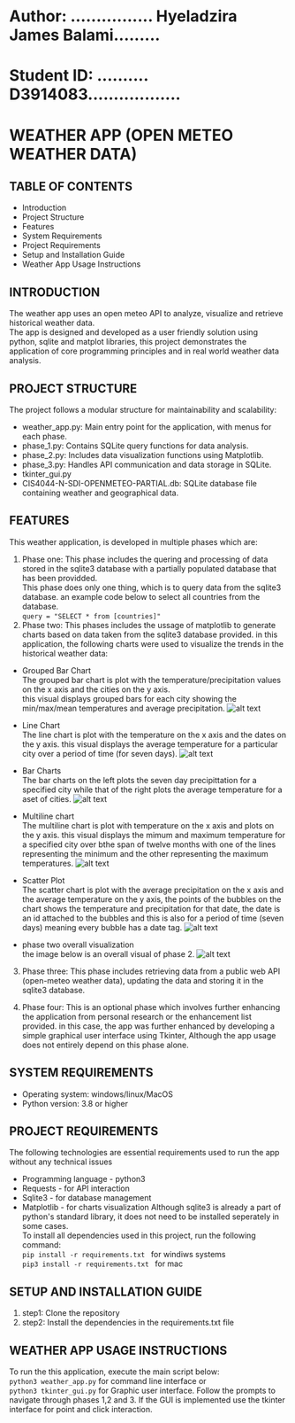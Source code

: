 # Author: ................ Hyeladzira James Balami.........
# Student ID: .......... D3914083..................

# WEATHER APP (OPEN METEO WEATHER DATA)

## TABLE OF CONTENTS
- Introduction 
- Project Structure
- Features
- System Requirements
- Project Requirements
- Setup and Installation Guide
- Weather App Usage Instructions

## INTRODUCTION
The weather app uses an open meteo API to analyze, visualize and retrieve historical weather data.<br>
The app is designed and developed as a user friendly solution using python, sqlite and matplot libraries, this project demonstrates the application of core programming principles and in real world weather data analysis. 

## PROJECT STRUCTURE
The project follows a modular structure for maintainability and scalability:

- weather_app.py: Main entry point for the application, with menus for each phase.
- phase_1.py: Contains SQLite query functions for data analysis.
- phase_2.py: Includes data visualization functions using Matplotlib.
- phase_3.py: Handles API communication and data storage in SQLite.
- tkinter_gui.py
- CIS4044-N-SDI-OPENMETEO-PARTIAL.db: SQLite database file containing weather and geographical data.

## FEATURES
This weather application, is developed in multiple phases which are: <br>
1. Phase one: This phase includes the quering and processing of data stored in the sqlite3 database with a partially populated database that has been providded. <br>
This phase does only one thing, which is to query data from the sqlite3 database. an example code below to select all countries from the database. <br>
 ``` query = "SELECT * from [countries]" ``` 
2. Phase two: This phases includes the ussage of matplotlib to generate charts based on data taken from the sqlite3 database provided.
in this application, the following charts were used to visualize the trends in the historical weather data:

- Grouped Bar Chart <br>
The grouped bar chart is plot with the temperature/precipitation values on the x axis and the cities on the y axis. <br>
this visual displays grouped bars for each city showing the min/max/mean temperatures and average precipitation.
![alt text](</images_charts/Screenshot 2025-01-01 at 02.05.58.png>)

- Line Chart <br>
The line chart is plot with the temperature on the x axis and the dates on the y axis. this visual displays the average temperature for a particular city over a period of time (for seven days).
![alt text](</images_charts/Screenshot 2025-01-01 at 02.11.34.png>)

- Bar Charts <br>
The bar charts on the left plots the seven day precipittation for a specified city while that of the right plots the average temperature for a aset of cities.
![alt text](</images_charts/Screenshot 2025-01-01 at 02.14.49.png>)

- Multiline chart <br>
The multiline chart is plot with temperature on the x axis and plots on the y axis. this visual displays the mimum and maximum temperature for a specified city over bthe span of twelve months with one of the lines representing the minimum and the other representing the maximum temperatures.
![alt text](</images_charts/Screenshot 2025-01-01 at 02.13.14.png>)

- Scatter Plot <br>
The scatter chart is plot with the average precipitation on the x axis and the average temperature on the y axis, the points of the bubbles on the chart shows the temperature and precipitation for that date, the date is an id attached to the bubbles and this is also for a period of time (seven days) meaning every bubble has a date tag.
![alt text](</images_charts/Screenshot 2025-01-01 at 02.16.58.png>)

- phase two overall visualization <br>
the image below is an overall visual of phase 2.
![alt text](images_charts/image.png)

3. Phase three: This phase includes retrieving data from a public web API (open-meteo weather data), updating the data and storing it in the sqlite3 database.

4. Phase four: This is an optional phase which involves further enhancing the application from personal research or the enhancement list provided. in this case, the app was further enhanced by developing a simple graphical user interface using Tkinter, Although the app usage does not entirely depend on this phase alone.

## SYSTEM REQUIREMENTS
- Operating system: windows/linux/MacOS
- Python version: 3.8 or higher

## PROJECT REQUIREMENTS
The following technologies are essential requirements used to run the app without any technical issues
- Programming language - python3
- Requests - for API interaction
- Sqlite3 - for database management
- Matplotlib - for charts visualization
Although sqlite3 is already a part of python's standard library, it does not need to be installed seperately in some cases.<br>
To install all dependencies used in this project, run the following command: <br>
```pip install -r requirements.txt ```  for windiws systems <br>
```pip3 install -r requirements.txt ``` for mac

## SETUP AND INSTALLATION GUIDE
1. step1: Clone the repository
2. step2: Install the dependencies in the requirements.txt file

## WEATHER APP USAGE INSTRUCTIONS
To run the this application, execute the main script below: <br>
``` python3 weather_app.py ``` for command line interface or <br>
``` python3 tkinter_gui.py ``` for Graphic user interface.
Follow the prompts to navigate through phases 1,2 and 3. If the GUI is implemented use the tkinter interface for point and click interaction.
